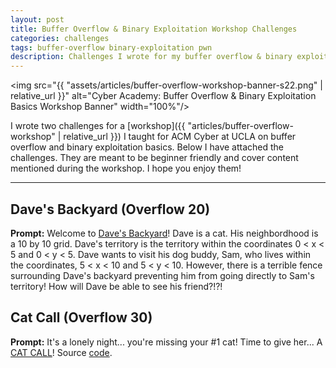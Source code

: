 ```yaml
---
layout: post
title: Buffer Overflow & Binary Exploitation Workshop Challenges
categories: challenges
tags: buffer-overflow binary-exploitation pwn
description: Challenges I wrote for my buffer overflow & binary exploitation workshop for ACM at UCLA.
---
```


<img src="{{ "assets/articles/buffer-overflow-workshop-banner-s22.png" | relative_url }}" alt="Cyber Academy: Buffer Overflow & Binary Exploitation Basics Workshop Banner" width="100%"/>

I wrote two challenges for a [workshop]({{ "articles/buffer-overflow-workshop" | relative_url }}) I taught for ACM Cyber at UCLA on buffer overflow and binary exploitation basics. Below I have attached the challenges. They are meant to be beginner friendly and cover content mentioned during the workshop. I hope you enjoy them!

---

## Dave's Backyard (Overflow 20)
**Prompt:** Welcome to [Dave's Backyard](https://github.com/bliutech/cyber-tower/raw/main/challenges/cyber-academy-s22/daves-backyard/daves-backyard)! Dave is a cat. His neighbordhood is a 10 by 10 grid. Dave's territory is the territory within the coordinates 0 < x < 5 and 0 < y < 5. Dave wants to visit his dog buddy, Sam, who lives within the coordinates, 5 < x < 10 and 5 < y < 10. However, there is a terrible fence surrounding Dave's backyard preventing him from going directly to Sam's territory! How will Dave be able to see his friend?!?!

## Cat Call (Overflow 30)
**Prompt:** It's a lonely night... you're missing your #1 cat! Time to give her... A [CAT CALL](https://github.com/bliutech/cyber-tower/raw/main/challenges/cyber-academy-s22/catcall/catcall)! Source [code](https://github.com/bliutech/cyber-tower/raw/main/challenges/cyber-academy-s22/catcall/catcall.c).
